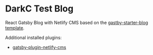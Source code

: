 # DarkC Test Blog

React Gatsby Blog with Netlify CMS based on the [gastby-starter-blog template](https://github.com/gatsbyjs/gatsby-starter-blog).

Additional installed plugins:

* [gatsby-plugin-netlify-cms](https://github.com/gatsbyjs/gatsby/tree/master/packages/gatsby-plugin-netlify-cms)